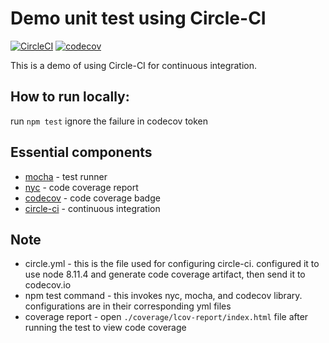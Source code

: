 # Demo unit test using Circle-CI

[![CircleCI](https://circleci.com/gh/heinrich10/demo-unit-test-circle-ci.svg?style=svg)](https://circleci.com/gh/heinrich10/demo-unit-test-circle-ci)  [![codecov](https://codecov.io/gh/heinrich10/demo-unit-test-circle-ci/branch/master/graph/badge.svg)](https://codecov.io/gh/heinrich10/demo-unit-test-circle-ci)

This is a demo of using Circle-CI for continuous integration.

## How to run locally:
run ``` npm test ```
ignore the failure in codecov token

## Essential components
- [mocha](https://mochajs.org/) -
test runner
- [nyc](https://github.com/istanbuljs/nyc) -
code coverage report
- [codecov](https://codecov.io) -
code coverage badge
- [circle-ci](https://circleci.com/) -
continuous integration

## Note
- circle.yml -
this is the file used for configuring circle-ci. configured it to use node 8.11.4 and generate code coverage artifact, then send it to codecov.io
- npm test command -
this invokes nyc, mocha, and codecov library. configurations are in their corresponding yml files
- coverage report -
open `./coverage/lcov-report/index.html` file after running the test to view code coverage
